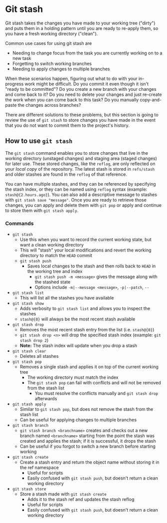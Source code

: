 # Git stash

Git stash takes the changes you have made to your working tree ("dirty") and puts them in a holding pattern until you are ready to re-apply them, so you have a fresh working directory ("clean").

Common use cases for using git stash are

- Needing to change focus from the task you are currently working on to a new task
- Forgetting to switch working branches
- Needing to apply changes to multiple branches

When these scenarios happen, figuring out what to do with your in-progress work might be difficult. Do you commit it even though it isn't "ready to be committed"? Do you create a new branch with your changes and come back to it? Do you need to delete your changes and just re-create the work when you can come back to this task? Do you manually copy-and-paste the changes across branches?

There are different solutions to these problems, but this section is going to review the use of `git stash` to store changes you have made in the event that you do not want to commit them to the project's history.

## How to use `git stash`

The `git stash` command enables you to store changes that live in the working directory (unstaged changes) and staging area (staged changes) for later use. These stored changes, like the `reflog`, are only reflected on your *local copy* of the repository. The latest stash is stored in `refs/stash` and older stashes are found in the `reflog` of that reference.

You can have multiple stashes, and they can be referenced by specifying the stash index, or they can be named using `reflog` syntax (example: `stash@{2.hours.ago}`). You can also add a descriptive message to stashes with `git stash save "message"`. Once you are ready to retrieve those changes, you can apply and delete them with `git pop` or apply and continue to store them with `git stash apply`.

### Commands

- `git stash`
  - Use this when you want to record the current working state, but want a clean working directory
  - This will "stash" your local modifications and revert the working directory to match the `HEAD` commit
  - `git stash push`
    - Saves local changes to the stash and then rolls back to `HEAD` in the working tree and index
      - `git stash push -m <message>` gives the message along with the stashed state
      - Options include `-m|--message <message>`, `-p|--patch`, `--`
- `git stash list`
  - This will list all the stashes you have available
- `git stash show`
  - Adds verbosity to `git stash list` and allows you to inspect the stashes
  - `stash@{0}` will always be the most recent stash available
- `git stash drop`
  - Removes the most recent stash entry from the list (i.e. `stash@{0}`)
  - `git stash drop <n>` will drop the specified stash index (example: `git stash drop 2`)
  - **Note:** The stash index will update when you drop a stash
- `git stash clear`
  - Deletes all stashes
- `git stash pop`
  - Removes a single stash and applies it on top of the current working tree
    - The working directory must match the index
    - The `git stash pop` can fail with conflicts and will not be removed from the stash list
      - You must resolve the conflicts manually and `git stash drop` afterwards
- `git stash apply`
  - Similar to `git stash pop`, but does not remove the stash from the stash list
  - Can be useful for applying changes to multiple branches
- `git stash branch`
  - `git stash branch <branchname>` creates and checks out a new branch named `<branchname>` starting from the point the stash was created and applies the stash; if it is successful, it drops the stash
  - Can be useful if you forgot to switch a new branch before starting working
- `git stash create`
  - Create a stash entry and return the object name without storing it in the ref namespace
    - Useful for scripts
    - Easily confused with `git stash push`, but doesn't return a clean working directory
- `git stash store`
  - Store a stash made with `git stash create`
    - Adds it to the stash ref and updates the stash reflog
    - Useful for scripts
    - Easily confused with `git stash push`, but doesn't return a clean working directory
